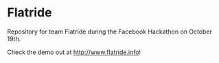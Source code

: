 Flatride
========

Repository for team Flatride during the Facebook Hackathon on October 19th.

Check the demo out at http://www.flatride.info!
